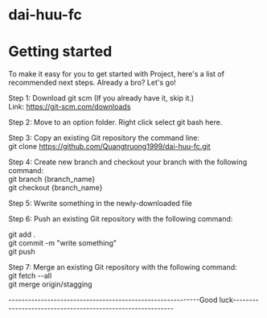 # dai-huu-fc
# Getting started
To make it easy for you to get started with Project, here's a list of recommended next steps.
Already a bro? Let's go!

Step 1: Download git scm (If you already have it, skip it.)  
Link: https://git-scm.com/downloads

Step 2: Move to an option folder. Right click select git bash here.

Step 3: Copy an existing Git repository the command line:  
git clone https://github.com/Quangtruong1999/dai-huu-fc.git

Step 4: Create new branch and checkout your branch with the following command:  
git branch {branch_name}  
git checkout {branch_name}

Step 5: Wwrite something in the newly-downloaded file

Step 6: Push an existing Git repository with the following command:  

  git add .  
  git commit -m "write something"  
  git push

Step 7: Merge an existing Git repository with the following command:  
  git fetch --all  
  git merge origin/stagging  

-----------------------------------------------------------Good luck-----------------------------------------------------------
